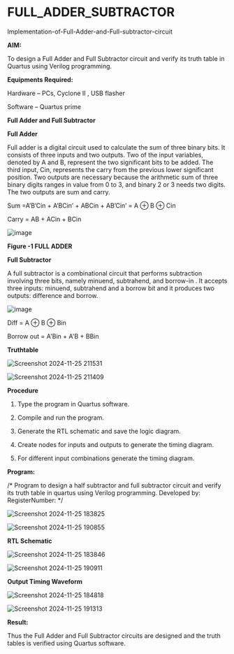 # FULL_ADDER_SUBTRACTOR

Implementation-of-Full-Adder-and-Full-subtractor-circuit

**AIM:**

To design a Full Adder and Full Subtractor circuit and verify its truth table in Quartus using Verilog programming.

**Equipments Required:**

Hardware – PCs, Cyclone II , USB flasher

Software – Quartus prime

**Full Adder and Full Subtractor**

**Full Adder**

Full adder is a digital circuit used to calculate the sum of three binary bits. It consists of three inputs and two outputs. Two of the input variables, denoted by A and B, represent the two significant bits to be added. The third input, Cin, represents the carry from the previous lower significant position. Two outputs are necessary because the arithmetic sum of three binary digits ranges in value from 0 to 3, and binary 2 or 3 needs two digits. The two outputs are sum and carry.

Sum =A’B’Cin + A’BCin’ + ABCin + AB’Cin’ = A ⊕ B ⊕ Cin 

Carry = AB + ACin + BCin

![image](https://github.com/naavaneetha/FULL_ADDER_SUBTRACTOR/assets/154305477/0f30ba51-5ffb-4198-845f-18e054f675e7)

**Figure -1 FULL ADDER**

**Full Subtractor**

A full subtractor is a combinational circuit that performs subtraction involving three bits, namely minuend, subtrahend, and borrow-in . It accepts three inputs: minuend, subtrahend and a borrow bit and it produces two outputs: difference and borrow.

![image](https://github.com/naavaneetha/FULL_ADDER_SUBTRACTOR/assets/154305477/02b24f51-ab51-4304-9ad6-7b81ffc1ead5)

Diff = A ⊕ B ⊕ Bin 

Borrow out = A'Bin + A'B + BBin

**Truthtable**

![Screenshot 2024-11-25 211531](https://github.com/user-attachments/assets/2d4cfab0-4d9d-47f2-b4ee-c6fc28a58d17)


![Screenshot 2024-11-25 211409](https://github.com/user-attachments/assets/e39f6d2c-34d6-4a6c-8825-2182726bb03d)



**Procedure**


1. Type the program in Quartus software.

2. Compile and run the program.

3. Generate the RTL schematic and save the logic diagram.

4. Create nodes for inputs and outputs to generate the timing diagram.

5. For different input combinations generate the timing diagram.



**Program:**

/* Program to design a half subtractor and full subtractor circuit and verify its truth table in quartus using Verilog programming. Developed by: RegisterNumber:
*/


![Screenshot 2024-11-25 183825](https://github.com/user-attachments/assets/746fcc3e-761c-4d45-8e08-e80a9a0d5567)


![Screenshot 2024-11-25 190855](https://github.com/user-attachments/assets/2e995410-1b28-4977-b640-3ef8d0d21bd2)



**RTL Schematic**

![Screenshot 2024-11-25 183846](https://github.com/user-attachments/assets/a0fde53b-8b6c-44a3-9156-d156f0e3c9de)



![Screenshot 2024-11-25 190911](https://github.com/user-attachments/assets/da9ad096-cc62-4e06-813f-16c37a760601)


**Output Timing Waveform**


![Screenshot 2024-11-25 184818](https://github.com/user-attachments/assets/93df2c58-bc03-4c18-9362-b9f5a86cac09)



![Screenshot 2024-11-25 191313](https://github.com/user-attachments/assets/3dabe917-b487-4b19-88fc-7ee03305b963)



**Result:**

Thus the Full Adder and Full Subtractor circuits are designed and the truth tables is verified using Quartus software.



